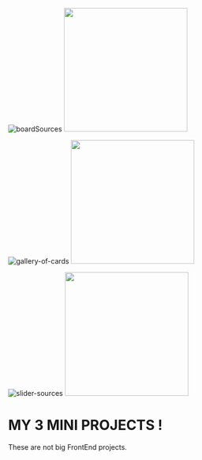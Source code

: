 ![boardSources](https://user-images.githubusercontent.com/70330757/212972718-5ad12a53-628d-4196-b2d0-20505bd9f584.png)
<a href="https://board-sources.netlify.appp"><img src="https://www.nicepng.com/png/detail/274-2749960_click-here-now.png" width="250"></a>


![gallery-of-cards](https://user-images.githubusercontent.com/70330757/212975050-625e98b6-a1bc-4814-a6c0-844d348ca1f6.png)
<a href="https://gallery-of-cards.netlify.app"><img src="https://www.kindpng.com/picc/m/35-354538_click-here-png-hd-click-here-button-blue.png" width="250"></a>


![slider-sources](https://user-images.githubusercontent.com/70330757/212974084-ea671c63-2e2e-48ae-8a2e-d69440134f71.png)
<a href="https://slider-sources.netlify.app"><img src="https://www.kindpng.com/picc/m/164-1646119_gmail-hd-png-download.png" width="250"></a>


# MY 3 MINI PROJECTS !

These are not big FrontEnd projects.
